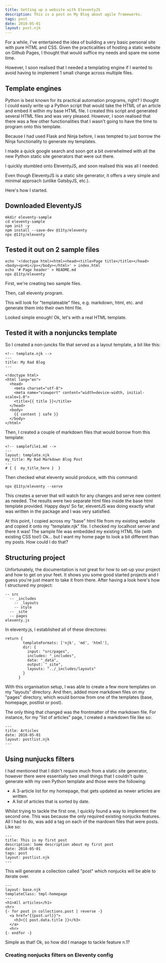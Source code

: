 ```yaml
---
title: Setting up a website with EleventyJS
description: This is a post on My Blog about agile frameworks.
tags: post
date: 2018-05-01
layout: post.njk
---
```

For a while, I've entertained the idea of building a very basic personal site with pure HTML and CSS. Given the practicalities of hosting a static website on Github Pages, I thought that would suffice my needs and spare me some time. 

However, I soon realised that I needed a templating engine if I wanted to avoid having to implement 1 small change across multiple files.


## Template engines

Python is best known for its practical automation programs, right? I thought I could easily write up a Python script that would take the HTML of an article and embed it within my base HTML file. I created this script and generated several HTML files and was very pleased. However, I soon realised that there was a few other functionalities that I wasn't going to have the time to program onto this template.

Because I had used Flask and Ninja before, I was tempted to just borrow the Ninja functionality to generate my templates. 

I made a quick google search and soon got a bit overwhelmed with all the new Python static site generators that were out there. 

I quickly stumbled onto EleventyJS, and soon realised this was all I needed. 

Even though EleventyJS is a static site generator, it offers a very simple and minimal approach (unlike GatsbyJS, etc.). 

Here's how I started.
## Downloaded EleventyJS
``` text/2-3
mkdir eleventy-sample
cd eleventy-sample
npm init -y
npm install --save-dev @11ty/eleventy
npx @11ty/eleventy
``` 

## Tested it out on 2 sample files
``` text/2-3
echo '<!doctype html><html><head><title>Page title</title></head><body><p>Hi</p></body></html>' > index.html
echo '# Page header' > README.md
npx @11ty/eleventy
``` 
First, we're creating two sample files.

Then, call eleventy program. 

This will look for "templateable" files, e.g. markdown, html, etc. and generate them into their own html file.


Looked simple enough!
Ok, let's with a real HTML template.

## Tested it with a nonjuncks template
So I created a non-juncks file that served as a layout template, a bit like this: 
``` text/2-3
<!-- template.njk -->
---
title: My Rad Blog
---

<!doctype html>
<html lang="en">
  <head>
    <meta charset="utf-8">
    <meta name="viewport" content="width=device-width, initial-scale=1.0">
    <title>{{ title }}</title>
  </head>
  <body>
    {{ content | safe }}
  </body>
</html>
```

Then, I created a couple of markdown files that would borrow from this template:
```
<!-- samplefile1.md -->
---
layout: template.njk
my_title: My Rad Markdown Blog Post
---
# { {  my_title_here }  }  
```

Then checked what eleventy would produce, with this command:
```
npx @11ty/eleventy --serve
```
This creates a server that will watch for any changes and serve new content as needed.
The results were two separate html files inside the base html template provided. Happy days! So far, eleventJS was doing exactly what was written in the package and I was very satisfied.

At this point, I copied across my "base" html file from my existing website and copied it onto my "template.njk" file. I checked my localhost server and there it was! The sample file was embedded my existing HTML file (with existing CSS too!)
Ok... but I want my home page to look a bit different than my posts. How could I do that?

## Structuring project
Unfortunately, the documentation is not great for how to set-up your project and how to get on your feet. It shows you some good started projects and I guess you're just meant to take it from there.
After having a look here's how I structured my project:
```
-- src
  -- _includes
    -- _layouts
    -- style
  -- _site
  -- pages
eleventy.js
```

In eleventy.js, I established all of these directores:
```
return {
        templateFormats: ['njk', 'md', 'html'],
        dir: {
          input: "src/pages",
          includes: "_includes",
          data: "_data",
          output: "_site",
          layouts: "../_includes/layouts"
        }
      }
```

With this organisation setup, I was able to create a few more templates on my "layouts" directory. And then, added more markdown files on my "pages" directory, which would borrow from one of the templates (base, homepage, postlist or post). 

The only thing that changed was the frontmatter of the markdown file. For instance, for my "list of articles" page, I created a markdown file like so:
```
---
title: Articles
date: 2018-05-01
layout: postlist.njk
---
```

## Using nunjucks filters
I had mentioned that I didn't require much from a static site generator, however there were essentially two small things that I couldn't quite generate with my own Python template and those were the following: 
- A 3-article list for my homepage, that gets updated as newer articles are written. 
- A list of articles that is sorted by date.

Whilst trying to tackle the first one, I quickly found a way to implement the second one. This was because the only required existing nonjucks features. All I had to do, was add a tag on each of the mardown files that were posts. Like so:
```
---
title: This is my first post
description: Some description about my first post
date: 2018-05-01
tags: post
layout: postlist.njk
---
```
This will generate a collection called "post" which nonjucks will be able to iterate over.

```
---
layout: base.njk
templateClass: tmpl-homepage
---
<h1>All articles</h1>
<hr>
{- for post in collections.post | reverse -}
  <a href="{{post.url}}">
    <h3>{{ post.data.title }}</h3>
  </a>
  <hr>
{- endfor -}
```
Simple as that! Ok, so how did I manage to tackle feature n.1?

### Creating nonjucks filters on Eleventy config
